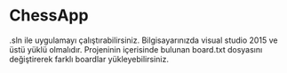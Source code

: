 # ChessApp

.sln ile uygulamayı çalıştırabilirsiniz. Bilgisayarınızda visual studio 2015 ve üstü yüklü olmalıdır. Projeninin içerisinde bulunan board.txt dosyasını değiştirerek farklı boardlar yükleyebilirsiniz.
